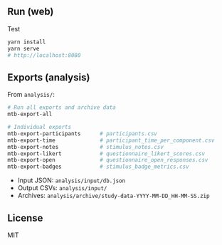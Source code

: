 
## Run (web)

Test

```bash
yarn install
yarn serve
# http://localhost:8080
```

## Exports (analysis)

From `analysis/`:

```bash
# Run all exports and archive data
mtb-export-all

# Individual exports
mtb-export-participants      # participants.csv
mtb-export-time              # participant_time_per_component.csv
mtb-export-notes             # stimulus_notes.csv
mtb-export-likert            # questionnaire_likert_scores.csv
mtb-export-open              # questionnaire_open_responses.csv
mtb-export-badges            # stimulus_badge_metrics.csv
```

- Input JSON: `analysis/input/db.json`
- Output CSVs: `analysis/input/`
- Archives: `analysis/archive/study-data-YYYY-MM-DD_HH-MM-SS.zip`

## License

MIT
